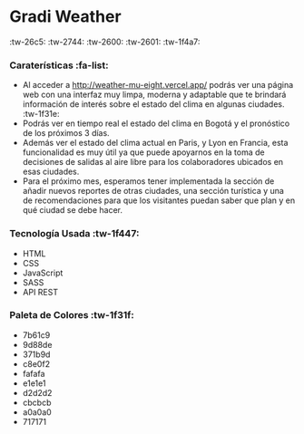 # Gradi Weather
:tw-26c5: :tw-2744: :tw-2600: :tw-2601: :tw-1f4a7:

### Caraterísticas :fa-list:

- Al acceder a http://weather-mu-eight.vercel.app/ podrás ver una página web con una interfaz muy limpa, moderna y adaptable que te brindará información de interés sobre el estado del clima en algunas ciudades. :tw-1f31e:
- Podrás ver en tiempo real el estado del clima en Bogotá y el pronóstico de los próximos 3 días.
- Además ver el estado del clima actual en Paris, y Lyon en Francia, esta funcionalidad es muy útil ya que puede apoyarnos en la toma de decisiones de salidas al aire libre para los colaboradores ubicados en esas ciudades.
- Para el próximo mes, esperamos tener implementada la sección de añadir nuevos reportes de otras ciudades, una sección turística y una de recomendaciones para que los visitantes puedan saber que plan y en qué ciudad se debe hacer.

### Tecnología Usada :tw-1f447:

- HTML
- CSS
- JavaScript
- SASS
- API REST

### Paleta de Colores :tw-1f31f:
- 7b61c9
- 9d88de
- 371b9d
- c8e0f2
- fafafa
- e1e1e1
- d2d2d2
- cbcbcb
- a0a0a0
- 717171
